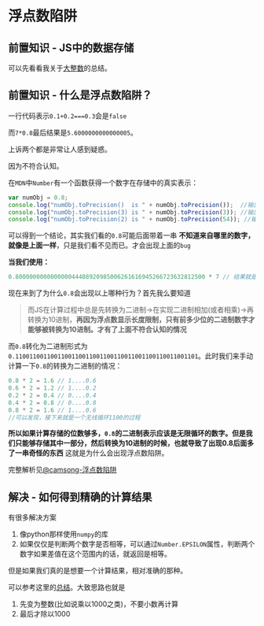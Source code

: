 # 浮点数陷阱

## 前置知识 - JS中的数据存储

可以先看看我关于[大整数](https://github.com/JiangWeixian/JS-Tips/blob/master/docs/Grammar/JS-%E5%AE%9E%E7%8E%B0%E5%A4%A7%E6%95%B4%E6%95%B0%E7%9B%B8%E5%8A%A0.md)的总结。

## 前置知识 - 什么是浮点数陷阱？

一行代码表示`0.1+0.2===0.3`会是`false`

而`7*0.8`最后结果是`5.6000000000000005`。

上诉两个都是非常让人感到疑惑。

因为不符合认知。

在`MDN`中`Number`有一个函数获得一个数字在存储中的真实表示：

```JavaScript
var numObj = 0.8;
console.log("numObj.toPrecision()  is " + numObj.toPrecision());  //输出 0.8
console.log("numObj.toPrecision(3) is " + numObj.toPrecision(3)); //输出 0.800
console.log("numObj.toPrecision(2) is " + numObj.toPrecision(54)); //输出 0.800000000000000044408920985006261616945266723632812500
```

可以得到一个结论，其实我们看的`0.8`可能后面带着一串 **不知道来自哪里的数字，就像是上面一样**，只是我们看不见而已。才会出现上面的`bug`

**当我们使用：**

```JavaScript
0.800000000000000044408920985006261616945266723632812500 * 7 // 结果就是5.6000000000000005
```

现在来到了为什么`0.8`会出现以上哪种行为？首先我么要知道

> 而JS在计算过程中总是先转换为二进制->在实现二进制相加(或者相乘)->再转换为10进制，**再因为浮点数显示长度限制，只有前多少位的二进制数字才能够被转换为10进制。才有了上面不符合认知的情况**

而`0.8`转化为二进制形式为`0.1100110011001100110011001100110011001100110011001101`。此时我们来手动计算一下`0.8`的转换为二进制的情况：

```JavaScript
0.8 * 2 = 1.6 // 1....0.6
0.6 * 2 = 1.2 // 1....0.2
0.2 * 2 = 0.4 // 0....0.4
0.4 * 2 = 0.8 // 0....0.8
0.8 * 2 = 1.6 // 1....0.6
//可以发现，接下来就是一个无线循环1100的过程
```

**所以如果计算存储的位数够多，`0.8`的二进制表示应该是无限循环的数字。但是我们只能够存储其中一部分，然后转换为10进制的时候，也就导致了出现0.8后面多了一串奇怪的东西** 这就是为什么会出现浮点数陷阱。

完整解析见[@camsong-浮点数陷阱](https://github.com/camsong/blog/issues/9)

## 解决 - 如何得到精确的计算结果

有很多解决方案

1. 像python那样使用`numpy`的库
2. 如果仅仅是判断两个数字是否相等，可以通过`Number.EPSILON`属性，判断两个数字如果差值在这个范围内的话，就返回是相等。

但是如果我们真的是想要一个计算结果，相对准确的那种。

可以参考这里的[总结](http://www.css88.com/archives/7340)。大致思路也就是

1. 先变为整数(比如说乘以1000之类)，不要小数再计算
2. 最后才除以1000